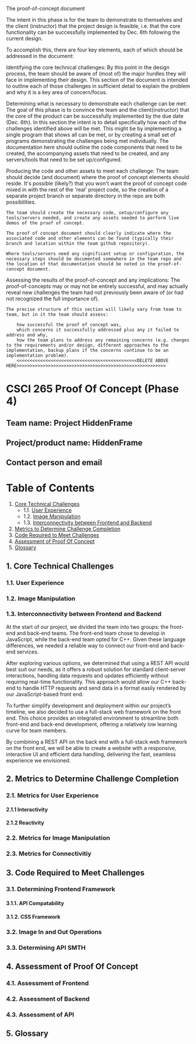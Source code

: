 The proof-of-concept document

The intent in this phase is for the team to demonstrate to themselves and the client (instructor) that the project design is feasible, i.e. that the core functionality can be successfully implemented by Dec. 6th following the current design.

To accomplish this, there are four key elements, each of which should be addressed in the document:

Identifying the core technical challenges:
    By this point in the design process, the team should be aware of (most of) the major hurdles they will face in implementing their design. This section of the document is intended to outline each of those challenges in sufficient detail to explain the problem and why it is a key area of concern/focus.

Determining what is necessary to demonstrate each challenge can be met:
    The goal of this phase is to convince the team and the client(instructor) that the core of the product can be successfully implemented by the due date (Dec. 6th). In this section the intent is to detail specifically how each of the challenges identified above will be met. This might be by implementing a single program that shows all can be met, or by creating a small set of programs demonstrating the challenges being met individually. The documentation here should outline the code components that need to be created, the accompanying assets that need to be created, and any servers/tools that need to be set up/configured.

Producing the code and other assets to meet each challenge:
    The team should decide (and document) where the proof of concept elements should reside. It's possible (likely?) that you won't want the proof of concept code mixed in with the rest of the 'real' project code, so the creation of a separate project branch or separate directory in the repo are both possibilities.

    The team should create the necessary code, setup/configure any tools/servers needed, and create any assets needed to perform live demos of the proof of concept.

    The proof of concept document should clearly indicate where the associated code and other elements can be found (typically their branch and location within the team github repository).

    Where tools/servers need any significant setup or configuration, the necessary steps should be documented somewhere in the team repo and the location of that documentation should be noted in the proof-of-concept document.

Assessing the results of the proof-of-concept and any implications:
    The proof-of-concepts may or may not be entirely successful, and may actually reveal new challenges the team had not previously been aware of (or had not recognized the full importance of).

    The precise structure of this section will likely vary from team to team, but in it the team should assess:

        how successful the proof of concept was,
        which concerns it successfully addressed plus any it failed to address and why,
        how the team plans to address any remaining concerns (e.g. changes to the requirements and/or design, different approaches to the implementation, backup plans if the concerns continue to be an implementation problem). 
        <<<<<<<<<<<<<<<<<<<<<<<<<<<<<<<<<<<<<<<<<<<<<<DELETE ABOVE HERE>>>>>>>>>>>>>>>>>>>>>>>>>>>>>>>>>>>>>>>>>>>>>>>>>>>>>>>>>
# CSCI 265 Proof Of Concept (Phase 4)

## Team name: Project HiddenFrame

## Project/product name: HiddenFrame

## Contact person and email

# Table of Contents

1.  [Core Technical Challenges](#1-core-technical-challenges)
    - 1.1. [User Experience](#11-user-experience)
    - 1.2. [Image Manipulation](#12-image-manipulation)
    - 1.3. [Interconnectivity between Frontend and Backend](#13-interconnectivity-between-frontend-and-backend)
2.  [Metrics to Determine Challenge Completion](#2-metrics-to-determine-challenge-completion)
3.  [Code Required to Meet Challenges](#3-code-required-to-meet-challenges)
4.  [Assessment of Proof Of Concept](#4-assessment-of-proof-of-concept)
5.  [Glossary](#5-glossary)

## 1. Core Technical Challenges
### 1.1. User Experience
### 1.2. Image Manipulation
### 1.3. Interconnectivity between Frontend and Backend
At the start of our project, we divided the team into two groups: the front-end and back-end teams. The front-end team chose to develop in JavaScript, while the back-end team opted for C++. Given these language differences, we needed a reliable way to connect our front-end and back-end services.

After exploring various options, we determined that using a REST API would best suit our needs, as it offers a robust solution for standard client-server interactions, handling data requests and updates efficiently without requiring real-time functionality. This approach would allow our C++ back-end to handle HTTP requests and send data in a format easily rendered by our JavaScript-based front end.

To further simplify development and deployment within our project’s timeline, we also decided to use a full-stack web framework on the front end. This choice provides an integrated environment to streamline both front-end and back-end development, offering a relatively low learning curve for team members.

By combining a REST API on the back end with a full-stack web framework on the front end, we will be able to create a website with a responsive, interactive UI and efficient data handling, delivering the fast, seamless experience we envisioned.
## 2. Metrics to Determine Challenge Completion
### 2.1. Metrics for User Experience
#### 2.1.1 Interactivity
#### 2.1.2 Reactivity
### 2.2. Metrics for Image Manipulation
### 2.3. Metrics for Connectivitiy
## 3. Code Required to Meet Challenges
### 3.1. Determining Frontend Framework
#### 3.1.1. API Compatability
#### 3.1.2. CSS Framework
### 3.2. Image In and Out Operations
### 3.3. Determining API SMTH
## 4. Assessment of Proof Of Concept
### 4.1. Assessment of Frontend
### 4.2. Assessment of Backend
### 4.3. Assessment of API
## 5. Glossary